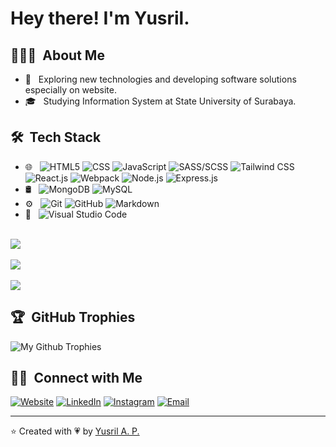 <h1> Hey there! I'm Yusril.</h1>

<h2> 👨🏻‍💻 &nbsp;About Me</h2>

- 🤔 &nbsp; Exploring new technologies and developing software solutions especially on website.
- 🎓 &nbsp; Studying Information System at State University of Surabaya.

<h2> 🛠 &nbsp;Tech Stack</h2>

- 🌐 &nbsp;
  ![HTML5](https://img.shields.io/badge/-HTML5-333333?style=flat&logo=HTML5)
  ![CSS](https://img.shields.io/badge/-CSS-333333?style=flat&logo=CSS3&logoColor=1572B6)
  ![JavaScript](https://img.shields.io/badge/-JavaScript-333333?style=flat&logo=javascript)
  ![SASS/SCSS](https://img.shields.io/badge/-SASS/SCSS-333333?style=flat&logo=Sass)
  ![Tailwind CSS](https://img.shields.io/badge/-Tailwind%20CSS-333333?style=flat&logo=TailWind+Css&logoColor=38B2AC)
  ![React.js](https://img.shields.io/badge/-React.Js-333333?style=flat&logo=react)
  ![Webpack](https://img.shields.io/badge/-Webpack-333333?style=flat&logo=Webpack)
  ![Node.js](https://img.shields.io/badge/-Node.js-333333?style=flat&logoColor=339933&logo=node.js)
  ![Express.js](https://img.shields.io/badge/-Express.js-333333?style=flat&logo=Express)
- 🛢 &nbsp;
  ![MongoDB](https://img.shields.io/badge/-MongoDB-333333?style=flat&logo=mongodb)
  ![MySQL](https://img.shields.io/badge/-MySQL-333333?style=flat&logo=mysql)
- ⚙️ &nbsp;
  ![Git](https://img.shields.io/badge/-Git-333333?style=flat&logo=git)
  ![GitHub](https://img.shields.io/badge/-GitHub-333333?style=flat&logo=github)
  ![Markdown](https://img.shields.io/badge/-Markdown-333333?style=flat&logo=markdown)
- 🔧 &nbsp;
  ![Visual Studio Code](https://img.shields.io/badge/-Visual%20Studio%20Code-333333?style=flat&logo=visual-studio-code&logoColor=007ACC)

<br/>

<a href="https://github.com/yusril-adr">
  <img src="https://github-readme-stats.vercel.app/api?username=yusril-adr&show_icons=true&count_private=true&include_all_commits=true&theme=radical&title_color=61D9FA&icon_color=61D9FA&text_color=fff&bg_color=20232A" />
  <br/>
  <br/>
  <img align="center" src="https://github-readme-streak-stats.herokuapp.com/?user=DenverCoder1&theme=react" />
<!--    <br/>
   <br/>
   <img height="180em" src="https://github-readme-stats.vercel.app/api/top-langs/?username=yusril-adr&bg_color=20232A&text_color=fff&title_color=61D9FA&layout=compact" /> -->
  <br/>
  <br/>
  <img align="center" src="https://github-readme-stats.vercel.app/api/wakatime?username=yusril_adr&bg_color=20232A&text_color=fff&title_color=61D9FA" />
</a>

<br/>

## 🏆 &nbsp;GitHub Trophies
![My Github Trophies](https://github-profile-trophy.vercel.app/?username=yusril-adr&theme=discord&no-frame=true&margin-w=4)

<h2> 🤝🏻 &nbsp;Connect with Me</h2>

<p align="left">
<a href="https://yusril-adr.github.io/"><img alt="Website" src="https://img.shields.io/badge/Website-yusril--adr.github.io-blue?style=flat-square&logo=google-chrome"></a>
<a href="https://www.linkedin.com/in/yusril-adr/"><img alt="LinkedIn" src="https://img.shields.io/badge/LinkedIn-Yusril%20Adriansyah%20P.-blue?style=flat-square&logo=linkedin"></a>
<a href="https://www.instagram.com/yusril_adr/"><img alt="Instagram" src="https://img.shields.io/badge/Instagram-yusril__adr-blue?style=flat-square&logo=instagram"></a>
<a href="mailto:yusriladr.37@gmail.com"><img alt="Email" src="https://img.shields.io/badge/Email-yusriladr.37@gmail.com-blue?style=flat-square&logo=gmail"></a>
</p>

---
⭐️ Created with 💗 by [Yusril A. P.](https://github.com/yusril-adr "My github profile")
